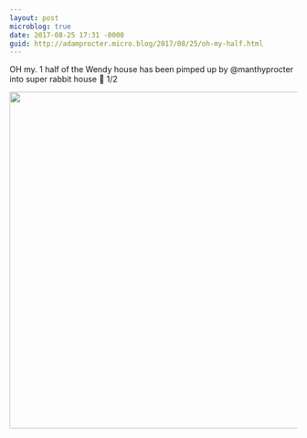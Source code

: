 ```yaml
---
layout: post
microblog: true
date: 2017-08-25 17:31 -0000
guid: http://adamprocter.micro.blog/2017/08/25/oh-my-half.html
---
```

OH my. 1 half of the Wendy house has been pimped up by @manthyprocter into super rabbit house 🐰 1/2

<img src="http://discursive.adamprocter.co.uk/uploads/2017/192ac1ae83.jpg" width="600" height="589" />
